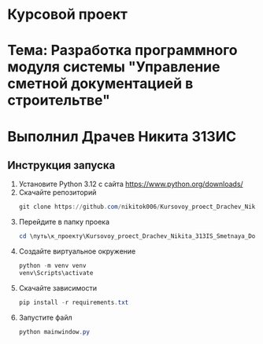 # Курсовой проект
# Тема: Разработка программного модуля системы "Управление сметной документацией в строительтве"
# Выполнил Драчев Никита 313ИС

## Инструкция запуска
1. Установите Python 3.12 с сайта https://www.python.org/downloads/
2. Скачайте репозиторий
   ```PowerShell
   git clone https://github.com/nikitok006/Kursovoy_proect_Drachev_Nikita_313IS_Smetnaya_Dokumentacia
   ```
3. Перейдите в папку проека
   ```PowerShell
   cd \путь\к_проекту\Kursovoy_proect_Drachev_Nikita_313IS_Smetnaya_Dokumentacia
   ```
4. Создайте виртуальное окружение
   ```PowerShell
   python -m venv venv
   venv\Scripts\activate
   ```
5. Скачайте зависимости
   ```PowerShell
   pip install -r requirements.txt
   ```
6. Запустите файл
   ```PowerShell
   python mainwindow.py
   ```

